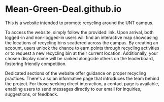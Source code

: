 # Mean-Green-Deal.github.io
This is a website intended to promote recycling around the UNT campus.

To access the website, simply follow the provided link. Upon arrival, both logged-in and non-logged-in users will find an interactive map showcasing the locations of recycling bins scattered across the campus. By creating an account, users unlock the chance to earn points through recycling activities or to request a new recycling bin at their current location. Additionally, your chosen display name will be ranked alongside others on the leaderboard, fostering friendly competition.

Dedicated sections of the website offer guidance on proper recycling practices. There's also an informative page that introduces the team behind the project. For those seeking direct interaction, a contact page is available, enabling users to send messages directly to our email for inquiries, suggestions, or feedback.
